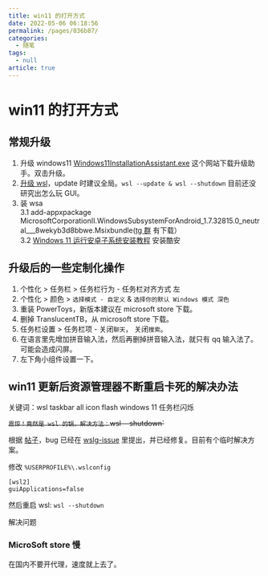 ```yaml
---
title: win11 的打开方式
date: 2022-05-06 06:18:56
permalink: /pages/036b87/
categories: 
  - 随笔
tags: 
  - null
article: true
---
```

# win11 的打开方式

## 常规升级

1. 升级 windows11 [Windows11InstallationAssistant.exe](https://www.microsoft.com/en-us/software-download/windows11) 这个网站下载升级助手。双击升级。
2. [升级 wsl](https://zhuanlan.zhihu.com/p/419870972)，update 时建议全局。`wsl --update & wsl --shutdown` 目前还没研究出怎么玩 GUI。
3. 装 wsa  
    3.1 add-appxpackage MicrosoftCorporationII.WindowsSubsystemForAndroid_1.7.32815.0_neutral___8wekyb3d8bbwe.Msixbundle([tg 群]( https://t.me/joinchat/NV4xIhmoUTl6UIeB9--IlA) 有下载）  
    3.2 [Windows 11 运行安卓子系统安装教程](https://zhuanlan.zhihu.com/p/424959704) 安装酷安

## 升级后的一些定制化操作

1. 个性化 > 任务栏 > 任务栏行为 - 任务栏对齐方式 左
2. 个性化 > 颜色 > `选择模式 - 自定义` & `选择你的默认 Windows 模式 深色`
3. 重装 PowerToys，新版本建议在 microsoft store 下载。
4. 删掉 TranslucentTB，从 microsoft store 下载。
5. 任务栏设置 > 任务栏项 - 关闭`聊天`， 关闭`搜索`。
6. 在语言里先增加拼音输入法，然后再删掉拼音输入法，就只有 qq 输入法了。可能会造成闪屏。
7. 左下角小组件设置一下。

## win11 更新后资源管理器不断重启卡死的解决办法

关键词：wsl taskbar all icon flash windows 11 任务栏闪烁

~~`震惊！竟然是 wsl 的锅，解决方法：`wsl --shutdown`~~

根据 [帖子](https://www.v2ex.com/t/810392)，bug 已经在 [wslg-issue](https://github.com/microsoft/wslg/issues/348) 里提出，并已经修复。目前有个临时解决方案。

修改 `%USERPROFILE%\.wslconfig`

``` config
[wsl2]
guiApplications=false
```


然后重启 wsl: `wsl --shutdown`


解决问题

### MicroSoft store 慢

在国内不要开代理，速度就上去了。
